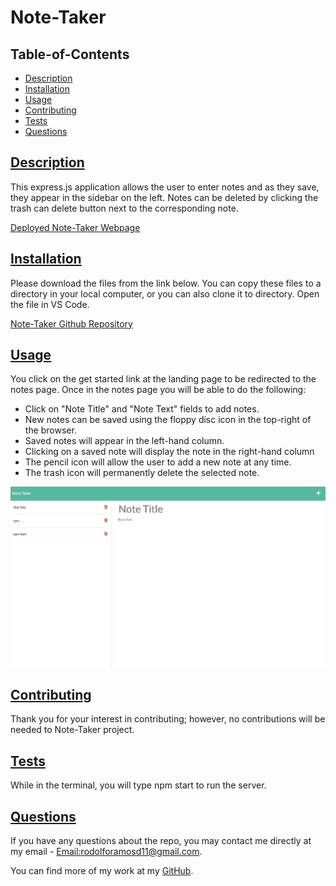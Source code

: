 # Note-Taker

## Table-of-Contents

- [Description](#description)
- [Installation](#installation)
- [Usage](#usage)
- [Contributing](#contributing)
- [Tests](#tests)
- [Questions](#questions)

## [Description](#table-of-contents)

This express.js application allows the user to enter notes and as they save, they appear in the sidebar on the left. Notes can be deleted by clicking the trash can delete button next to the corresponding note.

[Deployed Note-Taker Webpage](https://lit-brook-89954.herokuapp.com/)

## [Installation](#table-of-contents)

Please download the files from the link below. You can copy these files to a directory in your local computer, or you can also clone it to directory. Open the file in VS Code.

[Note-Taker Github Repository](https://github.com/rramosx11/note-taker)<br>

## [Usage](#table-of-contents)

You click on the get started link at the landing page to be redirected to the notes page. Once in the notes page you will be able to do the following:

- Click on "Note Title" and "Note Text" fields to add notes.
- New notes can be saved using the floppy disc icon in the top-right of the browser.
- Saved notes will appear in the left-hand column.
- Clicking on a saved note will display the note in the right-hand column
- The pencil icon will allow the user to add a new note at any time.
- The trash icon will permanently delete the selected note.

![Note Taker Screenshot](https://github.com/rramosx11/note-taker/blob/main/assets/img/Note-Taker%20Screenshot.png)

## [Contributing](#table-of-contents)

Thank you for your interest in contributing; however, no contributions will be needed to Note-Taker project.

## [Tests](#table-of-contents)

While in the terminal, you will type npm start to run the server.

## [Questions](#table-of-contents)

If you have any questions about the repo, you may contact me directly at my email - [Email:rodolforamosd11@gmail.com](mailto:rodolforamosd11@gmail.com).<br>

You can find more of my work at my [GitHub](https://github.com/rramosx11).
